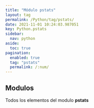 ```yaml
---
title: "Módulo pstats"
layout: tag
permalink: /Python/tag/pstats/
date: 2021-11-01 10:24:03.987051
key: Python.pstats
sidebar: 
  nav: python
aside: 
  toc: true
pagination: 
  enabled: true
  tag: "pstats"
  permalink: /:num/
---
```


<h2>Modulos</h2>
Todos los elementos del modulo <strong>pstats</strong>
